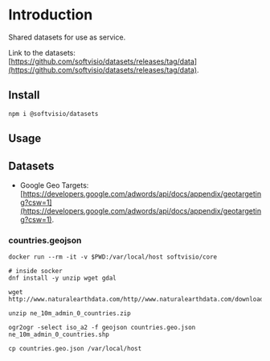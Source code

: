 # Introduction

Shared datasets for use as service.

Link to the datasets: [https://github.com/softvisio/datasets/releases/tag/data](https://github.com/softvisio/datasets/releases/tag/data).

## Install

```shell
npm i @softvisio/datasets
```

## Usage

<!-- Tell about how to use the project, give code examples -->

## Datasets

-   Google Geo Targets: [https://developers.google.com/adwords/api/docs/appendix/geotargeting?csw=1](https://developers.google.com/adwords/api/docs/appendix/geotargeting?csw=1).

### countries.geojson

```shell
docker run --rm -it -v $PWD:/var/local/host softvisio/core

# inside socker
dnf install -y unzip wget gdal

wget http://www.naturalearthdata.com/http//www.naturalearthdata.com/download/10m/cultural/ne_10m_admin_0_countries.zip

unzip ne_10m_admin_0_countries.zip

ogr2ogr -select iso_a2 -f geojson countries.geo.json ne_10m_admin_0_countries.shp

cp countries.geo.json /var/local/host
```
